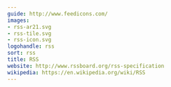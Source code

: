 ```yaml
---
guide: http://www.feedicons.com/
images:
- rss-ar21.svg
- rss-tile.svg
- rss-icon.svg
logohandle: rss
sort: rss
title: RSS
website: http://www.rssboard.org/rss-specification
wikipedia: https://en.wikipedia.org/wiki/RSS
---
```

